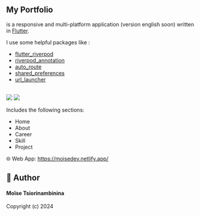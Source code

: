 ## My Portfolio

is a responsive and multi-platform application (version english soon) written in [Flutter](https://docs.flutter.dev/). 

I use some helpful packages like : 

- [flutter_riverpod](https://pub.dev/packages/flutter_riverpod)
- [riverpod_annotation](https://pub.dev/packages/riverpod_annotation)
- [auto_route](https://pub.dev/packages/auto_route)
- [shared_preferences](https://pub.dev/packages/shared_preferences)
- [url_launcher](https://pub.dev/packages/url_launcher)
</br></br>
<img src="https://github-production-user-asset-6210df.s3.amazonaws.com/10461181/364919505-65e105dc-969b-4a15-adb5-8ff6d8b5ebef.png?X-Amz-Algorithm=AWS4-HMAC-SHA256&X-Amz-Credential=AKIAVCODYLSA53PQK4ZA%2F20240905%2Fus-east-1%2Fs3%2Faws4_request&X-Amz-Date=20240905T193215Z&X-Amz-Expires=300&X-Amz-Signature=24a6238b9f2e010c33816dd214bedc114ee3b6b0ac1a95683104b23f71ccb701&X-Amz-SignedHeaders=host&actor_id=10461181&key_id=0&repo_id=836183845">
 <img src="https://github-production-user-asset-6210df.s3.amazonaws.com/10461181/364922422-08df1325-8154-4469-b0d5-3fab819b8ac4.png?X-Amz-Algorithm=AWS4-HMAC-SHA256&X-Amz-Credential=AKIAVCODYLSA53PQK4ZA%2F20240905%2Fus-east-1%2Fs3%2Faws4_request&X-Amz-Date=20240905T194216Z&X-Amz-Expires=300&X-Amz-Signature=3d815d5f3cff61a128834fd1867f34020ccd1d617b7403f9ef9e3d1461d4add4&X-Amz-SignedHeaders=host&actor_id=10461181&key_id=0&repo_id=836183845">

<br>

Includes the following sections:
- Home
- About
- Career
- Skill
- Project

🌐 Web App: https://moisedev.netlify.app/

## 🧑 Author

#### Moïse Tsiorinambinina

Copyright (c) 2024
